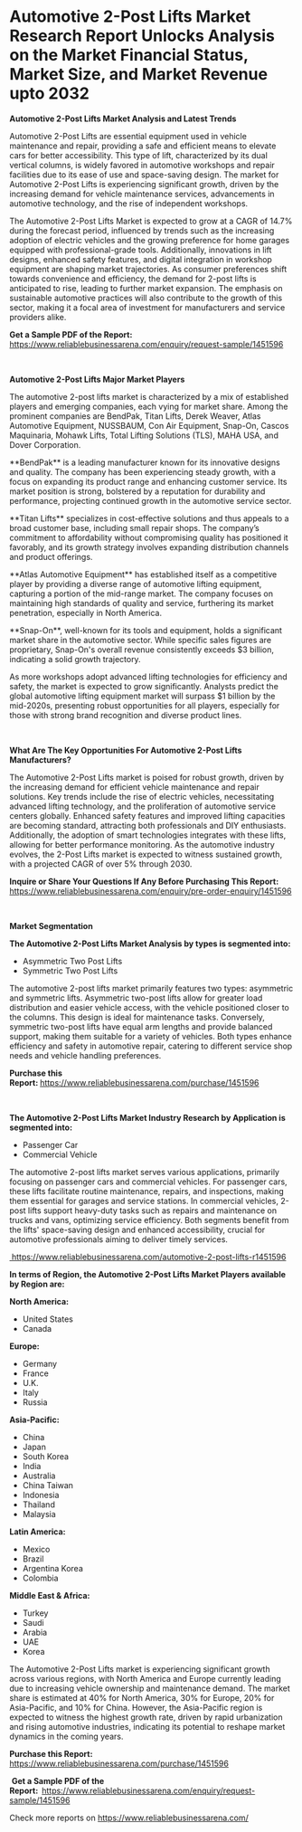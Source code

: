 <p><h1>Automotive 2-Post Lifts Market Research Report Unlocks Analysis on the Market Financial Status, Market Size, and Market Revenue upto 2032</h1></p><p><strong>Automotive 2-Post Lifts Market Analysis and Latest Trends</strong></p>
<p><p>Automotive 2-Post Lifts are essential equipment used in vehicle maintenance and repair, providing a safe and efficient means to elevate cars for better accessibility. This type of lift, characterized by its dual vertical columns, is widely favored in automotive workshops and repair facilities due to its ease of use and space-saving design. The market for Automotive 2-Post Lifts is experiencing significant growth, driven by the increasing demand for vehicle maintenance services, advancements in automotive technology, and the rise of independent workshops.</p><p>The Automotive 2-Post Lifts Market is expected to grow at a CAGR of 14.7% during the forecast period, influenced by trends such as the increasing adoption of electric vehicles and the growing preference for home garages equipped with professional-grade tools. Additionally, innovations in lift designs, enhanced safety features, and digital integration in workshop equipment are shaping market trajectories. As consumer preferences shift towards convenience and efficiency, the demand for 2-post lifts is anticipated to rise, leading to further market expansion. The emphasis on sustainable automotive practices will also contribute to the growth of this sector, making it a focal area of investment for manufacturers and service providers alike.</p></p>
<p><strong>Get a Sample PDF of the Report:&nbsp;</strong> <a href="https://www.reliablebusinessarena.com/enquiry/request-sample/1451596?utm_campaign=2457&utm_medium=2&utm_source=Github&utm_content=ia&utm_term=27022025&utm_id=automotive-2-post-lifts">https://www.reliablebusinessarena.com/enquiry/request-sample/1451596</a></p>
<p>&nbsp;</p>
<p><strong>Automotive 2-Post Lifts Major Market Players</strong></p>
<p><p>The automotive 2-post lifts market is characterized by a mix of established players and emerging companies, each vying for market share. Among the prominent companies are BendPak, Titan Lifts, Derek Weaver, Atlas Automotive Equipment, NUSSBAUM, Con Air Equipment, Snap-On, Cascos Maquinaria, Mohawk Lifts, Total Lifting Solutions (TLS), MAHA USA, and Dover Corporation.</p><p>**BendPak** is a leading manufacturer known for its innovative designs and quality. The company has been experiencing steady growth, with a focus on expanding its product range and enhancing customer service. Its market position is strong, bolstered by a reputation for durability and performance, projecting continued growth in the automotive service sector.</p><p>**Titan Lifts** specializes in cost-effective solutions and thus appeals to a broad customer base, including small repair shops. The company’s commitment to affordability without compromising quality has positioned it favorably, and its growth strategy involves expanding distribution channels and product offerings.</p><p>**Atlas Automotive Equipment** has established itself as a competitive player by providing a diverse range of automotive lifting equipment, capturing a portion of the mid-range market. The company focuses on maintaining high standards of quality and service, furthering its market penetration, especially in North America.</p><p>**Snap-On**, well-known for its tools and equipment, holds a significant market share in the automotive sector. While specific sales figures are proprietary, Snap-On's overall revenue consistently exceeds $3 billion, indicating a solid growth trajectory. </p><p>As more workshops adopt advanced lifting technologies for efficiency and safety, the market is expected to grow significantly. Analysts predict the global automotive lifting equipment market will surpass $1 billion by the mid-2020s, presenting robust opportunities for all players, especially for those with strong brand recognition and diverse product lines.</p></p>
<p>&nbsp;</p>
<p><strong>What Are The Key Opportunities For Automotive 2-Post Lifts Manufacturers?</strong></p>
<p><p>The Automotive 2-Post Lifts market is poised for robust growth, driven by the increasing demand for efficient vehicle maintenance and repair solutions. Key trends include the rise of electric vehicles, necessitating advanced lifting technology, and the proliferation of automotive service centers globally. Enhanced safety features and improved lifting capacities are becoming standard, attracting both professionals and DIY enthusiasts. Additionally, the adoption of smart technologies integrates with these lifts, allowing for better performance monitoring. As the automotive industry evolves, the 2-Post Lifts market is expected to witness sustained growth, with a projected CAGR of over 5% through 2030.</p></p>
<p><strong>Inquire or Share Your Questions If Any Before Purchasing This Report:</strong> <a href="https://www.reliablebusinessarena.com/enquiry/pre-order-enquiry/1451596?utm_campaign=2457&utm_medium=2&utm_source=Github&utm_content=ia&utm_term=27022025&utm_id=automotive-2-post-lifts">https://www.reliablebusinessarena.com/enquiry/pre-order-enquiry/1451596</a></p>
<p>&nbsp;</p>
<p><strong>Market Segmentation</strong></p>
<p><strong>The Automotive 2-Post Lifts Market Analysis by types is segmented into:</strong></p>
<p><ul><li>Asymmetric Two Post Lifts</li><li>Symmetric Two Post Lifts</li></ul></p>
<p><p>The automotive 2-post lifts market primarily features two types: asymmetric and symmetric lifts. Asymmetric two-post lifts allow for greater load distribution and easier vehicle access, with the vehicle positioned closer to the columns. This design is ideal for maintenance tasks. Conversely, symmetric two-post lifts have equal arm lengths and provide balanced support, making them suitable for a variety of vehicles. Both types enhance efficiency and safety in automotive repair, catering to different service shop needs and vehicle handling preferences.</p></p>
<p><strong>Purchase this Report:&nbsp;</strong><a href="https://www.reliablebusinessarena.com/purchase/1451596?utm_campaign=2457&utm_medium=2&utm_source=Github&utm_content=ia&utm_term=27022025&utm_id=automotive-2-post-lifts">https://www.reliablebusinessarena.com/purchase/1451596</a></p>
<p>&nbsp;</p>
<p><strong>The Automotive 2-Post Lifts Market Industry Research by Application is segmented into:</strong></p>
<p><ul><li>Passenger Car</li><li>Commercial Vehicle</li></ul></p>
<p><p>The automotive 2-post lifts market serves various applications, primarily focusing on passenger cars and commercial vehicles. For passenger cars, these lifts facilitate routine maintenance, repairs, and inspections, making them essential for garages and service stations. In commercial vehicles, 2-post lifts support heavy-duty tasks such as repairs and maintenance on trucks and vans, optimizing service efficiency. Both segments benefit from the lifts' space-saving design and enhanced accessibility, crucial for automotive professionals aiming to deliver timely services.</p></p>
<p><a href="https://www.reliablebusinessarena.com/automotive-2-post-lifts-r1451596?utm_campaign=2457&utm_medium=2&utm_source=Github&utm_content=ia&utm_term=27022025&utm_id=automotive-2-post-lifts">&nbsp;https://www.reliablebusinessarena.com/automotive-2-post-lifts-r1451596</a></p>
<p><strong>In terms of Region, the Automotive 2-Post Lifts Market Players available by Region are:</strong></p>
<p>
    <p> <strong> North America: </strong>
        <ul>
            <li>United States</li>
            <li>Canada</li>
        </ul>
        </p> 
    <p> <strong> Europe: </strong>
        <ul>
            <li>Germany</li>
            <li>France</li>
            <li>U.K.</li>
            <li>Italy</li>
            <li>Russia</li>
        </ul>
        </p> 
    <p> <strong> Asia-Pacific: </strong>
        <ul>
            <li>China</li>
            <li>Japan</li>
            <li>South Korea</li>
            <li>India</li>
            <li>Australia</li>
            <li>China Taiwan</li>
            <li>Indonesia</li>
            <li>Thailand</li>
            <li>Malaysia</li>
        </ul>
        </p> 
    <p> <strong> Latin America: </strong>
        <ul>
            <li>Mexico</li>
            <li>Brazil</li>
            <li>Argentina Korea</li>
            <li>Colombia</li>
        </ul>
        </p> 
    <p> <strong> Middle East & Africa: </strong>
        <ul>
            <li>Turkey</li>
            <li>Saudi</li>
            <li>Arabia</li>
            <li>UAE</li>
            <li>Korea</li>
        </ul>
    </p>
    </p>
<p><p>The Automotive 2-Post Lifts market is experiencing significant growth across various regions, with North America and Europe currently leading due to increasing vehicle ownership and maintenance demand. The market share is estimated at 40% for North America, 30% for Europe, 20% for Asia-Pacific, and 10% for China. However, the Asia-Pacific region is expected to witness the highest growth rate, driven by rapid urbanization and rising automotive industries, indicating its potential to reshape market dynamics in the coming years.</p></p>
<p><strong>Purchase this Report: </strong><a href="https://www.reliablebusinessarena.com/purchase/1451596?utm_campaign=2457&utm_medium=2&utm_source=Github&utm_content=ia&utm_term=27022025&utm_id=automotive-2-post-lifts">https://www.reliablebusinessarena.com/purchase/1451596</a></p>
<p>&nbsp;<strong>Get a Sample PDF of the Report:&nbsp;&nbsp;</strong><a href="https://www.reliablebusinessarena.com/enquiry/request-sample/1451596?utm_campaign=2457&utm_medium=2&utm_source=Github&utm_content=ia&utm_term=27022025&utm_id=automotive-2-post-lifts">https://www.reliablebusinessarena.com/enquiry/request-sample/1451596</a></p>
<p><strong></strong></p>
<p>Check more reports on <a href="https://www.reliablebusinessarena.com/?utm_campaign=2457&utm_medium=2&utm_source=Github&utm_content=ia&utm_term=27022025&utm_id=automotive-2-post-lifts">https://www.reliablebusinessarena.com/</a></p>
